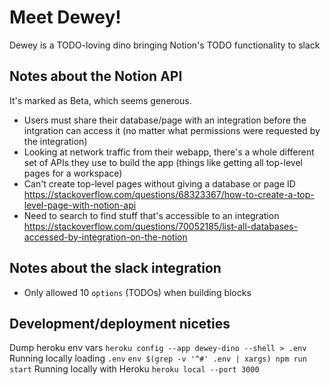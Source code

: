 # Meet Dewey!

Dewey is a TODO-loving dino bringing Notion's TODO functionality to slack

## Notes about the Notion API

It's marked as Beta, which seems generous.

- Users must share their database/page with an integration before the intgration can access it (no matter what permissions were requested by the integration)
- Looking at network traffic from their webapp, there's a whole different set of APIs they use to build the app (things like getting all top-level pages for a workspace)
- Can't create top-level pages without giving a database or page ID https://stackoverflow.com/questions/68323367/how-to-create-a-top-level-page-with-notion-api
- Need to search to find stuff that's accessible to an integration https://stackoverflow.com/questions/70052185/list-all-databases-accessed-by-integration-on-the-notion

## Notes about the slack integration

- Only allowed 10 `options` (TODOs) when building blocks

## Development/deployment niceties

Dump heroku env vars `heroku config --app dewey-dino --shell > .env`
Running locally loading `.env` `env $(grep -v '^#' .env | xargs) npm run start`
Running locally with Heroku `heroku local --port 3000`
